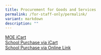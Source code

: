 ```yaml
---
title: Procurement for Goods and Services
permalink: /for-staff-only/permalink/
variant: markdown
description: ""
---
```

[MOE iCart](https://intranet.moe.gov.sg/moeprocurement/Pages/iCart.aspx)<br>
[School Purchase via iCart](https://go.gov.sg/zhps-icart-purchse-request)<br>
[School Purchase via Online Link](https://go.gov.sg/zhps-request-for-online-purchase)